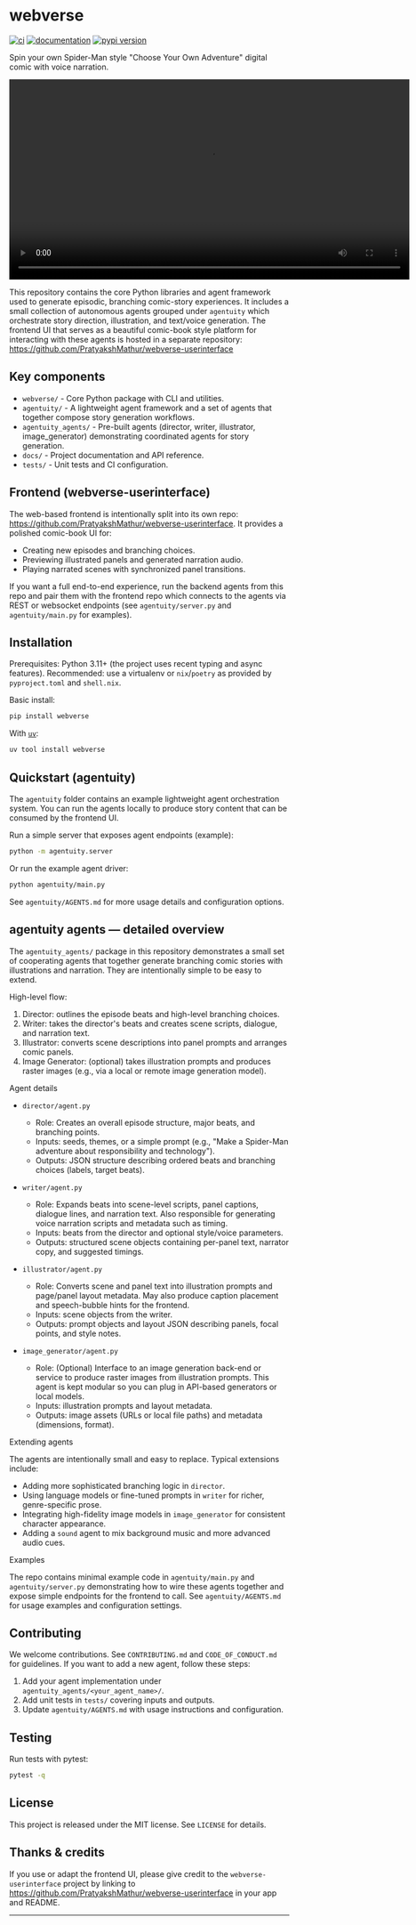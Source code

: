 # webverse

[![ci](https://github.com/vandyG/webverse/workflows/ci/badge.svg)](https://github.com/vandyG/webverse/actions?query=workflow%3Aci)
[![documentation](https://img.shields.io/badge/docs-mkdocs-708FCC.svg?style=flat)](https://vandyG.github.io/webverse/)
[![pypi version](https://img.shields.io/pypi/v/webverse.svg)](https://pypi.org/project/webverse/)

Spin your own Spider-Man style "Choose Your Own Adventure" digital comic with voice narration.

<video controls width="720">
	<source src="Webverse Demo.mp4" type="video/mp4">
	Your browser does not support the video tag. You can download the demo here:
	<a href="Webverse Demo.mp4">Download Webverse Demo.mp4</a>
</video>

This repository contains the core Python libraries and agent framework used to generate episodic, branching comic-story experiences. It includes a small collection of autonomous agents grouped under `agentuity` which orchestrate story direction, illustration, and text/voice generation. The frontend UI that serves as a beautiful comic-book style platform for interacting with these agents is hosted in a separate repository: https://github.com/PratyakshMathur/webverse-userinterface

## Key components

- `webverse/` - Core Python package with CLI and utilities.
- `agentuity/` - A lightweight agent framework and a set of agents that together compose story generation workflows.
- `agentuity_agents/` - Pre-built agents (director, writer, illustrator, image_generator) demonstrating coordinated agents for story generation.
- `docs/` - Project documentation and API reference.
- `tests/` - Unit tests and CI configuration.

## Frontend (webverse-userinterface)

The web-based frontend is intentionally split into its own repo: https://github.com/PratyakshMathur/webverse-userinterface. It provides a polished comic-book UI for:

- Creating new episodes and branching choices.
- Previewing illustrated panels and generated narration audio.
- Playing narrated scenes with synchronized panel transitions.

If you want a full end-to-end experience, run the backend agents from this repo and pair them with the frontend repo which connects to the agents via REST or websocket endpoints (see `agentuity/server.py` and `agentuity/main.py` for examples).

## Installation

Prerequisites: Python 3.11+ (the project uses recent typing and async features). Recommended: use a virtualenv or `nix`/`poetry` as provided by `pyproject.toml` and `shell.nix`.

Basic install:

```bash
pip install webverse
```

With [`uv`](https://docs.astral.sh/uv/):
```bash
uv tool install webverse
```

## Quickstart (agentuity)

The `agentuity` folder contains an example lightweight agent orchestration system. You can run the agents locally to produce story content that can be consumed by the frontend UI.

Run a simple server that exposes agent endpoints (example):

```bash
python -m agentuity.server
```

Or run the example agent driver:

```bash
python agentuity/main.py
```

See `agentuity/AGENTS.md` for more usage details and configuration options.

## agentuity agents — detailed overview

The `agentuity_agents/` package in this repository demonstrates a small set of cooperating agents that together generate branching comic stories with illustrations and narration. They are intentionally simple to be easy to extend.

High-level flow:

1. Director: outlines the episode beats and high-level branching choices.
2. Writer: takes the director's beats and creates scene scripts, dialogue, and narration text.
3. Illustrator: converts scene descriptions into panel prompts and arranges comic panels.
4. Image Generator: (optional) takes illustration prompts and produces raster images (e.g., via a local or remote image generation model).

Agent details

- `director/agent.py`
	- Role: Creates an overall episode structure, major beats, and branching points.
	- Inputs: seeds, themes, or a simple prompt (e.g., "Make a Spider-Man adventure about responsibility and technology").
	- Outputs: JSON structure describing ordered beats and branching choices (labels, target beats).

- `writer/agent.py`
	- Role: Expands beats into scene-level scripts, panel captions, dialogue lines, and narration text. Also responsible for generating voice narration scripts and metadata such as timing.
	- Inputs: beats from the director and optional style/voice parameters.
	- Outputs: structured scene objects containing per-panel text, narrator copy, and suggested timings.

- `illustrator/agent.py`
	- Role: Converts scene and panel text into illustration prompts and page/panel layout metadata. May also produce caption placement and speech-bubble hints for the frontend.
	- Inputs: scene objects from the writer.
	- Outputs: prompt objects and layout JSON describing panels, focal points, and style notes.

- `image_generator/agent.py`
	- Role: (Optional) Interface to an image generation back-end or service to produce raster images from illustration prompts. This agent is kept modular so you can plug in API-based generators or local models.
	- Inputs: illustration prompts and layout metadata.
	- Outputs: image assets (URLs or local file paths) and metadata (dimensions, format).

Extending agents

The agents are intentionally small and easy to replace. Typical extensions include:

- Adding more sophisticated branching logic in `director`.
- Using language models or fine-tuned prompts in `writer` for richer, genre-specific prose.
- Integrating high-fidelity image models in `image_generator` for consistent character appearance.
- Adding a `sound` agent to mix background music and more advanced audio cues.

Examples

The repo contains minimal example code in `agentuity/main.py` and `agentuity/server.py` demonstrating how to wire these agents together and expose simple endpoints for the frontend to call. See `agentuity/AGENTS.md` for usage examples and configuration settings.

## Contributing

We welcome contributions. See `CONTRIBUTING.md` and `CODE_OF_CONDUCT.md` for guidelines. If you want to add a new agent, follow these steps:

1. Add your agent implementation under `agentuity_agents/<your_agent_name>/`.
2. Add unit tests in `tests/` covering inputs and outputs.
3. Update `agentuity/AGENTS.md` with usage instructions and configuration.

## Testing

Run tests with pytest:

```bash
pytest -q
```

## License

This project is released under the MIT license. See `LICENSE` for details.

## Thanks & credits

If you use or adapt the frontend UI, please give credit to the `webverse-userinterface` project by linking to https://github.com/PratyakshMathur/webverse-userinterface in your app and README.

---


